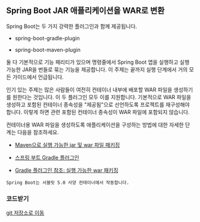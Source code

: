 ## Spring Boot JAR 애플리케이션을 WAR로 변환
Spring Boot는 두 가지 강력한 플러그인과 함께 제공됩니다.

* spring-boot-gradle-plugin

* spring-boot-maven-plugin

둘 다 기본적으로 기능 패리티가 있으며 명령줄에서 Spring Boot 앱을 실행하고 실행 가능한 JAR을 번들로 묶는 기능을 제공합니다. 이 주제는 끝까지 실행 단계에서 거의 모든 가이드에서 언급됩니다.

인기 있는 주제는 많은 사람들이 여전히 컨테이너 내부에 배포할 WAR 파일을 생성하기를 원한다는 것입니다. 이 두 플러그인 모두 이를 지원합니다. 기본적으로 WAR 파일을 생성하고 포함된 컨테이너 종속성을 "제공됨"으로 선언하도록 프로젝트를 재구성해야 합니다. 이렇게 하면 관련 포함된 컨테이너 종속성이 WAR 파일에 포함되지 않습니다.

컨테이너용 WAR 파일을 생성하도록 애플리케이션을 구성하는 방법에 대한 자세한 단계는 다음을 참조하세요.

* <a href="https://docs.spring.io/spring-boot/docs/current/reference/htmlsingle/#build-tool-plugins-maven-packaging">Maven으로 실행 가능한 jar 및 war 파일 패키징 </a>

* <a href="https://docs.spring.io/spring-boot/docs/current/reference/htmlsingle/#build-tool-plugins-gradle-plugin">스프링 부트 Gradle 플러그인</a>

* <a href="https://docs.spring.io/spring-boot/docs/current/gradle-plugin/reference/htmlsingle/#packaging-executable.wars">Gradle 플러그인 참조: 실행 가능한 war 패키징</a>

```
Spring Boot는 서블릿 5.0 사양 컨테이너에서 작동합니다.
```

### 코드받기
<a href="https://github.com/spring-guides/gs-convert-jar-to-war"> git 저장소로 이동 </a>
